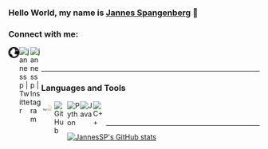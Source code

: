 ### Hello World, my name is [Jannes Spangenberg] 👋

### Connect with me:

[<img align="left" alt="jannessp.github.io" width="22px" src="https://raw.githubusercontent.com/iconic/open-iconic/master/svg/globe.svg" />][Jannes Spangenberg]
[<img align="left" alt="jannessp | Twitter" width="22px" src="https://cdn.jsdelivr.net/npm/simple-icons@v3/icons/twitter.svg" />][twitter]
[<img align="left" alt="jannessp | Instagram" width="22px" src="https://cdn.jsdelivr.net/npm/simple-icons@v3/icons/instagram.svg" />][instagram]

<br />
<br />

***

### Languages and Tools

<img align="left" alt="MySQL" width="26px" src="https://raw.githubusercontent.com/github/explore/80688e429a7d4ef2fca1e82350fe8e3517d3494d/topics/mysql/mysql.png"/>
<img align="left" alt="GitHub" width="26px" src="https://raw.githubusercontent.com/jmnote/z-icons/master/svg/github.svg" />
<img align="left" alt="Python" width="26px" src="https://raw.githubusercontent.com/jmnote/z-icons/master/svg/python.svg" />
<img align="left" alt="Java" width="26px" src="https://raw.githubusercontent.com/jmnote/z-icons/master/svg/java.svg" />
<img align="left" alt="C++" width="26px" src="https://raw.githubusercontent.com/jmnote/z-icons/master/svg/cpp.svg" />

<br />
<br />

***

[![JannesSP's GitHub stats](https://github-readme-stats.vercel.app/api?username=JannesSP&theme=dark&count_private=true&show_icons=true)
](https://github.com/anuraghazra/github-readme-stats)

[Jannes Spangenberg]:https://jannessp.github.io
[twitter]:https://twitter.com/Ja_Spangenberg
[instagram]:https://instagram.com/jannes_sp
